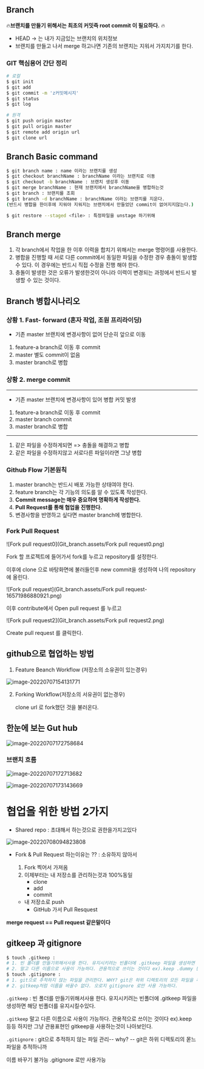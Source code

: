 ## Branch 

🔥**브랜치를 만들기 위해서는 최초의 커밋즉 root commit 이 필요하다.** 🔥

- HEAD -> 는 내가 지금있는 브랜치의 위치정보
- 브랜치를 만들고 나서 merge 하고나면 기존의 브랜치는 지워서 가지치기를 한다. 

### GIT 핵심용어 간단 정리

```bash
# 로컬
$ git init
$ git add
$ git commit -m 'z커밋메시지'
$ git status
$ git log

# 원격
$ git push origin master
$ git pull origin master
$ git remote add origin url
$ git clone url
```

## Branch Basic command

```bash
$ git branch name : name 이라는 브랜치를 생성
$ git checkout branchName : branchName 이라는 브랜치로 이동
$ git checkout -b branchName : 브랜치 생성후 이동
$ git merge branchName : 현재 브랜치에서 branchName을 병합하는것
$ git branch : 브랜치를 조회
$ git branch -d branchName : branchName 이라는 브랜치를 지운다. 
(반드시 병합을 한이후에 지워야 지워지는 브랜치에서 만들었던 commit이 없어지지않는다.)

$ git restore --staged <file> : 특정파일을 unstage 하기위해
```

## Branch merge

1. 각 branch에서 작업을 한 이후 이력을 합치기 위해서는 merge 명령어를 사용한다.
2. 병합을 진행할 때 서로 다른 commit에서 동일한 파일을 수정한 경우 충돌이 발생할 수 있다. 이 경우에는 반드시 직접 수정을 진행 해야 한다.
3. 충돌이 발생한 것은 오류가 발생한것이 아니라 이력이 변경되는 과정에서 반드시 발생할 수 있는 것이다.

## Branch 병합시나리오

###  상황 1. Fast- forward (혼자 작업, 조원 프리라이딩)

- 기존 master 브랜치에 변경사항이 없어 단순히 앞으로 이동

1. feature-a branch로 이동 후 commit
2. master 별도 commit이 없음
3. master branch로 병합

### 상황 2. merge commit

---

- 기존 master 브랜치에 변경사항이 있어 병합 커밋 발생

1. feature-a branch로 이동 후 commit
2. master branch commit
3. master branch로 병합

---

1. 같은 파일을 수정하게되면 => 충돌을 해결하고 병합
2. 같은 파일을 수정하지않고 서로다른 파일이라면 그냥 병합

### Github Flow 기본원칙

1. master branch는 반드시 배포 가능한 상태여야 한다.
2. feature branch는 각 기능의 의도를 알 수 있도록 작성한다.
3. **Commit message는 매우 중요하며 명확하게 작성한다.**
4. **Pull Request를 통해 협업을 진행한다.**
5. 변경사항을 반영하고 싶다면 master branch에 병합한다.

### Fork Pull Request

![Fork pull request0](Git_branch.assets/Fork pull request0.png)

Fork 할 프로젝트에 들어가서 fork를 누르고 repository를 설정한다.

이후에 clone 으로 바탕화면에 불러들인후 new commit을 생성하여 나의 repository에 올린다.

![Fork pull request](Git_branch.assets/Fork pull request-16571986880921.png)

이후 contribute에서 Open pull request 를 누르고

![Fork pull request2](Git_branch.assets/Fork pull request2.png)

Create pull request 를 클릭한다.

## github으로 협업하는 방법

1. Feature Beanch Workflow (저장소의 소유권이 있는경우)

![image-20220707154131771](Git_branch.assets/image-20220707154131771.png)



2. Forking Workflow(저장소의 서유권이 없는경우)

   clone url 로 fork했던 것을 불러온다.

## 한눈에 보는 Gut hub



![image-20220707172758684](Git_branch.assets/image-20220707172758684.png)

### 브랜치 흐름

![image-20220707172713682](Git_branch.assets/image-20220707172713682.png)

![image-20220707173143669](Git_branch.assets/image-20220707173143669.png)

# 협업을 위한 방법 2가지

- Shared repo : 초대해서 하는것으로 권한을가지고있다

![image-20220708094823808](Git_branch.assets/image-20220708094823808-16572791935581.png)

- Fork & Pull Request 하는이유는 ?? : 소유하지 않아서 

  1. Fork 찍어서 가져옴
  2. 이제부터는 내 저장소를 관리하는것과 100%동일
     - clone
     - add
     - commit
   - 내 저장소로 push
     - GitHub 가서 Pull Resquest


**merge request == Pull request 같은말이다**



## gitkeep 과 gitignore

```bash
$ touch .gitkeep : 
# 1. 빈 폴더를 만들기위해서사용 한다. 유지시키려는 빈폴더에 .gitkeep 파일을 생성하면 해당 빈폴더를 유지시킬수있다. 
# 2. 말고 다른 이름으로 사용이 가능하다. 관용적으로 쓰이는 것이다 ex).keep .dummy 등등 다 사용가능하지만 그냥 관용표현인 		 gitkeep을 사용하는것이 좋다.
$ touch .gitignore :
# 1. git으로 추적하지 않는 파일을 관리한다. WHY? git은 하위 디렉토리의 모든 파일을 추적하기 때문에
# 2. gitkeep처럼 이름을 바꿀수 없다. 오로지 gitignore 로만 사용 가능하다.
```



``.gitkeep`` : 빈 폴더를 만들기위해서사용 한다. 유지시키려는 빈폴더에 .gitkeep 파일을 생성하면 해당 빈폴더를 유지시킬수있다. 

``.gitkeep`` 말고 다른 이름으로 사용이 가능하다. 관용적으로 쓰이는 것이다 ex).keep 등등 하지만 그냥 관용표현인 gitkeep을 사용하는것이 나아보인다.

``.gitignore`` : git으로 추적하지 않는 파일 관리-- why? -- git은 하위 디렉토리의 몯느 파일을 추적하니까

이름 바꾸기 불가능 .gitignore 로만 사용가능
